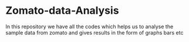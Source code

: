 # Zomato-data-Analysis
In this repository we have all the codes which helps us to analyse the sample data from zomato and gives results in the form of graphs bars etc 
